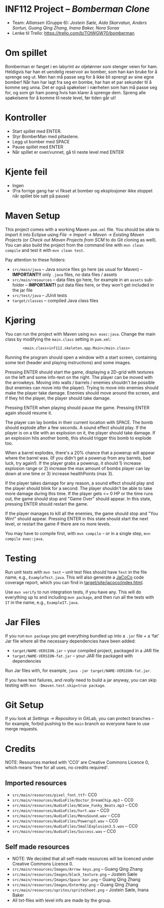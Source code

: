 # INF112 Project – *Bomberman Clone*

* Team: *Alliansen* (Gruppe 6): *Jostein Sæle, Aida Skarvatun, Anders Sortun, Guang Qing Zhang, Inana Baker, Nora Soraa*
* Lenke til Trello: https://trello.com/b/TOtWGW70/bomberman

# Om spillet
Bomberman er fanget i en labyrint av oljetønner som stenger veien for ham.
Heldigvis har han et uendelig reservoir av bomber, som han kan bruke for å sprenge seg ut. Men han må passe seg for å ikke bli sprengt av sine egne bomber! Når han har lagt fra seg en bombe, har han et par sekunder til å komme seg unna.
Det er også spøkelser i nærheten som han må passe seg for, og som gir ham poeng hvis
han klarer å sprenge dem. Spreng alle spøkelsene for å komme til neste level, før tiden går ut!

# Kontroller
* Start spillet med ENTER.
* Styr BomberMan med piltastene. 
* Legg ut bomber med SPACE
* Pause spillet med ENTER
* Når spillet er over/vunnet, gå til neste level med ENTER

# Kjente feil
* Ingen
* (Fra forrige gang har vi fikset at bomber og eksplosjoner ikke stoppet når spillet ble satt på pause)

# Maven Setup
This project comes with a working Maven `pom.xml` file. You should be able to import it into Eclipse using *File → Import → Maven → Existing Maven Projects* (or *Check out Maven Projects from SCM* to do Git cloning as well). You can also build the project from the command line with `mvn clean compile` and test it with `mvn clean test`.

Pay attention to these folders:
* `src/main/java` – Java source files go here (as usual for Maven) – **IMPORTANT!!** only `.java` files, no data files / assets
* `src/main/resources` – data files go here, for example in an `assets` sub-folder – **IMPORTANT!** put data files here, or they won't get included in the jar file
* `src/test/java` – JUnit tests
* `target/classes` – compiled Java class files

	
# Kjøring
You can run the project with Maven using `mvn exec:java`. Change the main class by modifying the `main.class` setting in `pom.xml`:

```
		<main.class>inf112.skeleton.app.Main</main.class>
```

Running the program should open a window with a start screen, containing some text (header and playing instructions) and some images. 

Pressing ENTER should start the game, displaying a 2D-grid with textures on the left and some info-text on the right. The player can be moved with the arrowkeys. Moving into walls / barrels / enemies shouldn't be possible (but enemies can move into the player). Trying to move into enemies should make the player take damage. 
Enemies should move around the screen, and if they hit the player, the player should take damage.

Pressing ENTER when playing should pause the game. Pressing ENTER again should resume it.

The player can lay bombs in their current location with SPACE. The bomb should explode after a few seconds. A sound effect should play.
If the player is on a tile with an explosion on it, the player should take damage.
If an explosion hits another bomb, this should trigger this bomb to explode too.

When a barrel explodes, there's a 20% chance that a powerup will appear where the barrel was. (If you didn't get a powerup from any barrels, bad luck, try again!).
If the player grabs a powerup, it should 1) increase explosion range or 2) increase the max amount of bombs player can lay down at one time or 3) increase healthPoints (max 3).

If the player takes damage for any reason, a sound effect should play and the player should blink for a second. The player shouldn't be able to take more damage during this time. If the player gets <= 0 HP or the time runs out, the game should stop and "Game Over" should appear. In this state, pressing ENTER should restart the game.

If the player manages to kill all the enemies, the game should stop and
"You Win!" should appear. Pressing ENTER in this state should start the next level, or restart the game if there are no more levels.

You may have to compile first, with `mvn compile` – or in a single step, `mvn compile exec:java`.

# Testing
Run unit tests with `mvn test` – unit test files should have `Test` in the file name, e.g., `ExampleTest.java`. This will also generate a [JaCoCo](https://www.jacoco.org/jacoco) code coverage report, which you can find in [target/site/jacoco/index.html](target/site/jacoco/index.html).

Use `mvn verify` to run integration tests, if you have any. This will do everything up to and including `mvn package`, and then run all the tests with `IT` in the name, e.g., `ExampleIT.java`.

# Jar Files

If you run `mvn package` you get everything bundled up into a `.jar` file + a ‘fat’ Jar file where all the necessary dependencies have been added:

* `target/NAME-VERSION.jar` – your compiled project, packaged in a JAR file
* `target/NAME-VERSION-fat.jar` – your JAR file packaged with dependencies

Run Jar files with, for example, `java -jar target/NAME-VERSION-fat.jar`.


If you have test failures, and *really* need to build a jar anyway, you can skip testing with `mvn -Dmaven.test.skip=true package`.

# Git Setup
If you look at *Settings → Repository* in GitLab, you can protect branches – for example, forbid pushing to the `main` branch so everyone have to use merge requests.


# Credits
NOTE: Resources marked with 'CC0' are Creative Commons Licence 0, 
which means 'free for all uses, no credits required'.

## Imported resources
* `src/main/resources/pixel_font.ttf`- CC0
* `src/main/resources/AudioFile/Doctor_DreamChip.mp3` – CC0
* `src/main/resources/AudioFiles/NCone_Funky_Beats.mp3` – CC0
* `src/main/resources/AudioFiles/hurt.wav` – CC0
* `src/main/resources/AudioFiles/MenuSound.wav` – CC0
* `src/main/resources/AudioFiles/Powerup3.wav` – CC0
* `src/main/resources/AudioFiles/SmallExplosion3.5.wav` – CC0
* `src/main/resources/AudioFiles/Success.wav` – CC0

## Self made resources
* NOTE: We decided that all self-made resources will be licenced under Creative Commons Licence 0. 
* `src/main/resources/Images/Arrow keys.png` – Guang Qing Zhang
* `src/main/resources/Images/black_texture.png` – Jostein Sæle
* `src/main/resources/Images/Space bar.png` – Guang Qing Zhang
* `src/main/resources/Images/EnterKey.png` – Guang Qing Zhang
* `src/main/resources/sprites/spriteSheet.png` – Jostein Sæle, Inana Baker
* All txt-files with level info are made by the group.
